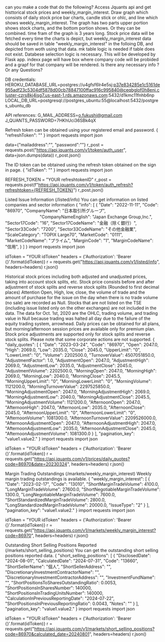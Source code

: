 
can you make a code that do the following?
Access Jquants api and get histtorical stock prices and weekly_margin_interest.
Draw graph which consists of daily stock price bar charts, candle stick or ohlc, and line which shows weekly_margin_interest.
The graph has two parts upper portion shows stock charts, and the bottom portion shows. Or they can be combined.
time fram of the graph is 3 years long.
Stock price data will be fetched every time the charts is depict, but weekly_margin_interest data should be saved in table "weekly_margin_interest" in the folloing DB, and depicted from woth using that data.
mk table logic is needed if table does not exist. 
Databese selection logic is necessary.
This will be developed by Flask app.
indexx page will have box where company code will be probided and a grapf for that company will be rendered.
Is there any necessary info ? Or any Questions?

DB credentials:
HEROKU_DATABASE_URL=postgres://u4gfsf6lr4e5sj:p37e834285e1c5161de955adf23c5304df5878d00cb78847100ffac916c995840@ceqbglof0h8enj.cluster-czrs8kj4isg7.us-east-1.rds.amazonaws.com:5432/d1kmc11fnhb6np
LOCAL_DB_URL=postgresql://postgres_ubuntu:55@localhost:5432/postgres_ubuntu_db

API references:
G_MAIL_ADDRESS=o.fukushi@gmail.com
J_QUANTS_PASSWORD=7HKhUci36SBk4qX

Refresh token can be obtained using your registered email and password.
{
    "refreshToken": "<YOUR refreshToken>" 
}
import requests
import json

data={"mailaddress":"<YOUR EMAIL_ADDRESS>", "password":"<YOUR PASSWORD>"}
r_post = requests.post("https://api.jquants.com/v1/token/auth_user", data=json.dumps(data))
r_post.json()

The ID token can be obtained using the refresh token obtained on the sign in page.
{
    "idToken": "<YOUR idToken>" 
}
import requests
import json

REFRESH_TOKEN = "YOUR refreshtokenID"
r_post = requests.post(f"https://api.jquants.com/v1/token/auth_refresh?refreshtoken={REFRESH_TOKEN}")
r_post.json()

Listed Issue Information (/listed/info)
You can get information on listed companies and sector information
{
    "info": [
        {
            "Date": "2022-11-11",
            "Code": "86970",
            "CompanyName": "日本取引所グループ",
        　　　　　　　　"CompanyNameEnglish": "Japan Exchange Group,Inc.",
            "Sector17Code": "16",
            "Sector17CodeName": "金融（除く銀行）",
            "Sector33Code": "7200",
            "Sector33CodeName": "その他金融業",
            "ScaleCategory": "TOPIX Large70",
            "MarketCode": "0111",
            "MarketCodeName": "プライム",
            "MarginCode": "1",
            "MarginCodeName": "信用",
        }
    ]
}
import requests
import json

idToken = "YOUR idToken"
headers = {'Authorization': 'Bearer {}'.format(idToken)}
r = requests.get("https://api.jquants.com/v1/listed/info", headers=headers)
r.json()



Historical stock prices including both adjusted and unadjusted prices, taking into account stock splits, etc.
Stock price consists before and after adjustment of stock splits and reverse stock splits (Rounded to first decimal places)
Attention
    Open, High, low, close, the volume of trade and the amount of purchase for the issue on the day when there is no trade volume (no sale) are recorded as Null.
    Stocks that are not listed on the TSE (including issue listed only on the other exchanges) are not included in the data.
    The data for Oct. 1st, 2020 are the OHLC, trading volume, and trading value in Null because trading was halted all day due to the failure of the equity trading system, arrowhead.
    Daily prices can be obtained for all plans, but morning/afternoon session prices are available only for premium plan.
    Stock price adjustments are supported only for stock splits and reverse stock splits. Please note that some corporate actions are not supported.
{
    "daily_quotes": [
        {
            "Date": "2023-03-24",
            "Code": "86970",
            "Open": 2047.0,
            "High": 2069.0,
            "Low": 2035.0,
            "Close": 2045.0,
            "UpperLimit": "0",
            "LowerLimit": "0",
            "Volume": 2202500.0,
            "TurnoverValue": 4507051850.0,
            "AdjustmentFactor": 1.0,
            "AdjustmentOpen": 2047.0,
            "AdjustmentHigh": 2069.0,
            "AdjustmentLow": 2035.0,
            "AdjustmentClose": 2045.0,
            "AdjustmentVolume": 2202500.0,
            "MorningOpen": 2047.0,
            "MorningHigh": 2069.0,
            "MorningLow": 2040.0,
            "MorningClose": 2045.5,
            "MorningUpperLimit": "0",
            "MorningLowerLimit": "0",
            "MorningVolume": 1121200.0,
            "MorningTurnoverValue": 2297525850.0,
            "MorningAdjustmentOpen": 2047.0,
            "MorningAdjustmentHigh": 2069.0,
            "MorningAdjustmentLow": 2040.0,
            "MorningAdjustmentClose": 2045.5,
            "MorningAdjustmentVolume": 1121200.0,
            "AfternoonOpen": 2047.0,
            "AfternoonHigh": 2047.0,
            "AfternoonLow": 2035.0,
            "AfternoonClose": 2045.0,
            "AfternoonUpperLimit": "0",
            "AfternoonLowerLimit": "0",
            "AfternoonVolume": 1081300.0,
            "AfternoonTurnoverValue": 2209526000.0,
            "AfternoonAdjustmentOpen": 2047.0,
            "AfternoonAdjustmentHigh": 2047.0,
            "AfternoonAdjustmentLow": 2035.0,
            "AfternoonAdjustmentClose": 2045.0,
            "AfternoonAdjustmentVolume": 1081300.0
        }
    ],
    "pagination_key": "value1.value2."
}
import requests
import json

idToken = "YOUR idToken"
headers = {'Authorization': 'Bearer {}'.format(idToken)}
r = requests.get("https://api.jquants.com/v1/prices/daily_quotes?code=86970&date=20230324", headers=headers)
r.json()

Margin Trading Outstandings (/markets/weekly_margin_interest)
Weekly margin trading outstandings is available.
{
    "weekly_margin_interest": [
        {
            "Date": "2023-02-17",
            "Code": "13010",
            "ShortMarginTradeVolume": 4100.0,
            "LongMarginTradeVolume": 27600.0,
            "ShortNegotiableMarginTradeVolume": 1300.0,
            "LongNegotiableMarginTradeVolume": 7600.0,
            "ShortStandardizedMarginTradeVolume": 2800.0,
            "LongStandardizedMarginTradeVolume": 20000.0,
            "IssueType": "2"
        }
    ],
    "pagination_key": "value1.value2."
}
import requests
import json

idToken = "YOUR idToken"
headers = {'Authorization': 'Bearer {}'.format(idToken)}
r = requests.get("https://api.jquants.com/v1/markets/weekly_margin_interest?code=86970", headers=headers)
r.json()

Outstanding Short Selling Positions Reported (/markets/short_selling_positions)
You can get the outstanding short selling positions reported data.
{
    "short_selling_positions": [
      {
        "DisclosedDate": "2024-08-01",
        "CalculatedDate": "2024-07-31",
        "Code": "13660",
        "ShortSellerName": "個人",
        "ShortSellerAddress": "",
        "DiscretionaryInvestmentContractorName": "",
        "DiscretionaryInvestmentContractorAddress": "",
        "InvestmentFundName": "",
        "ShortPositionsToSharesOutstandingRatio": 0.0053,
        "ShortPositionsInSharesNumber": 140000,
        "ShortPositionsInTradingUnitsNumber": 140000,
        "CalculationInPreviousReportingDate": "2024-07-22",
        "ShortPositionsInPreviousReportingRatio": 0.0043,
        "Notes": ""
      }
    ],
    "pagination_key": "value1.value2."
}
import requests
import json

idToken = "YOUR idToken"
headers = {'Authorization': 'Bearer {}'.format(idToken)}
r = requests.get("https://api.jquants.com/v1/markets/short_selling_positions?code=86970&calculated_date=20240801", headers=headers)
r.json()


